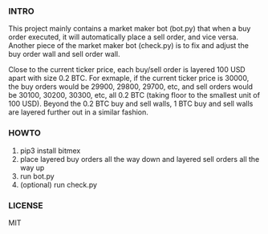 ### INTRO
This project mainly contains a market maker bot (bot.py) that when a buy order executed, it will automatically place a sell order, and vice versa.  Another piece of the market maker bot (check.py) is to fix and adjust the buy order wall and sell order wall.  

Close to the current ticker price, each buy/sell order is layered 100 USD apart with size 0.2 BTC. For exmaple, if the current ticker price is 30000, the buy orders would be 29900, 29800, 29700, etc, and sell orders would be 30100, 30200, 30300, etc, all 0.2 BTC (taking floor to the smallest unit of 100 USD). Beyond the 0.2 BTC buy and sell walls, 1 BTC buy and sell walls are layered further out in a similar fashion. 

### HOWTO
1. pip3 install bitmex
2. place layered buy orders all the way down and layered sell orders all the way up 
3. run bot.py
4. (optional) run check.py 

### LICENSE
MIT


